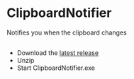 # ClipboardNotifier
Notifies you when the clipboard changes

## 
- Download the [latest release](https://github.com/LenAnderson/ClipboardNotifier/releases/latest)
- Unzip
- Start ClipboardNotifier.exe

